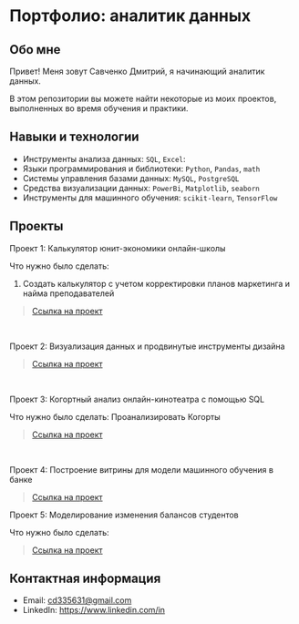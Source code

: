 # Портфолио: аналитик данных

## Обо мне 

Привет! Меня зовут Савченко Дмитрий, я начинающий аналитик данных. 


В этом репозитории вы можете найти некоторые из моих проектов, выполненных во время обучения и практики.
<br>

## Навыки и технологии
- Инструменты анализа данных: ``SQL``, ``Excel``: 
- Языки программирования и библиотеки: ``Python``, ``Pandas``, ``math`` 
- Системы управления базами данных: ``MySQL``, ``PostgreSQL``
- Средства визуализации данных: ``PowerBi``, ``Matplotlib``, ``seaborn``
- Инструменты для машинного обучения: ``scikit-learn``, ``TensorFlow``



## Проекты
<p> Проект 1: Калькулятор юнит-экономики онлайн-школы</p>
<p>Что нужно было сделать:<p>
<ol>
  <li>Создать калькулятор с учетом корректировки планов маркетинга и найма преподавателей </li>
  
</ol>




> <a href="https://github.com/cd9000/Sav/blob/main/18%2001_36_5663c65018042bd5.312603211020_57_3063bdd13a33d2f6.41123423%D0%94%D0%BE%D0%BC%D0%B0%D1%88%D0%BD%D1%8F%D1%8F%D1%80%D0%B0%D0%B1%D0%BE%D1%82%D0%B0.%D0%A1%D0%B1%D0%BE%D1%80%D0%BA%D0%B0%D0%BA%D0%B0%D0%BB%D1%8C%D0%BA%D1%83%D0%BB%D1%8F%D1%82%D0%BE%D1%80%D0%B0%D1%8E%D0%BD%D0%B8%D1%82%D1%8D%D0%BA%D0%BE%D0%BD%D0%BE%D0%BC%D0%B8%D0%BA%D0%B82.xlsx">Ссылка на проект</a>
 

<br> 

<p> Проект 2: Визуализация данных и продвинутые инструменты дизайна</p>

> <a href="https://github.com/cd9000/Sav/blob/main/%D0%92%D0%B8%D0%B7%D1%83%D0%B0%D0%BB%D0%B8%D0%B7%D0%B0%D1%86%D0%B8%D1%8F%20%D0%B4%D0%B0%D0%BD%D0%BD%D1%8B%D1%85%20%D0%B8%20%D0%BF%D1%80%D0%BE%D0%B4%D0%B2%D0%B8%D0%BD%D1%83%D1%82%D1%8B%D0%B5%20%D0%B8%D0%BD%D1%81%D1%82%D1%80%D1%83%D0%BC%D0%B5%D0%BD%D1%82%D1%8B%20%D0%B4%D0%B8%D0%B7%D0%B0%D0%B9%D0%BD%D0%B0.xlsx">Ссылка на проект</a>
 

<br> 
<p> Проект 3: Когортный анализ онлайн-кинотеатра с помощью SQL</p>
<p>Что нужно было сделать: Проанализировать Когорты <p>


  
> <a href="https://github.com/cd9000/Sav/blob/main/%D0%9A%D0%BE%D0%B3%D0%BE%D1%80%D1%82%D0%BD%D1%8B%D0%B9%20%D0%B0%D0%BD%D0%B0%D0%BB%D0%B8%D0%B7.xlsx">Ссылка на проект</a>

<br> 
<p>Проект 4: Построение витрины для модели машинного обучения в банке </p> 

> <a href="https://github.com/cd9000/Sav/blob/main/%D0%B3%D0%BF2.json">Ссылка на проект</a>

 

<p>Проект 5: Моделирование изменения балансов студентов</p> 
<p>Что нужно было сделать:<p>

> <a href="https://github.com/cd9000/Sav/blob/main/%D0%B3%D0%BF3.json">Ссылка на проект</a>

 


## Контактная информация
- Email: cd335631@gmail.com
- LinkedIn: https://www.linkedin.com/in

